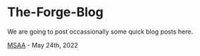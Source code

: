 # The-Forge-Blog
We are going to post occassionally some quick blog posts here.

[MSAA](MSAA.md) - May 24th, 2022 
